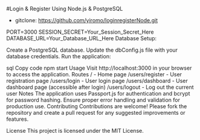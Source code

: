 #Login & Register Using Node.js & PostgreSQL
- gitclone: https://github.com/yiromo/loginregisterNode.git


PORT=3000
SESSION_SECRET=Your_Session_Secret_Here
DATABASE_URL=Your_Database_URL_Here
Database Setup:

Create a PostgreSQL database.
Update the dbConfig.js file with your database credentials.
Run the application:

sql
Copy code
npm start
Usage
Visit http://localhost:3000 in your browser to access the application.
Routes
/ - Home page
/users/register - User registration page
/users/login - User login page
/users/dashboard - User dashboard page (accessible after login)
/users/logout - Log out the current user
Notes
The application uses Passport.js for authentication and bcrypt for password hashing.
Ensure proper error handling and validation for production use.
Contributing
Contributions are welcome! Please fork the repository and create a pull request for any suggested improvements or features.

License
This project is licensed under the MIT License.

